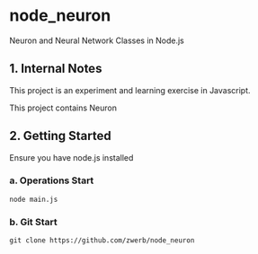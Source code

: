 # node_neuron
Neuron and Neural Network Classes in Node.js


## 1. Internal Notes

This project is an experiment and learning exercise in Javascript. 

This project contains Neuron 


## 2. Getting Started

Ensure you have node.js installed

### a. Operations Start

```
node main.js
```


### b. Git Start

```
git clone https://github.com/zwerb/node_neuron
```

